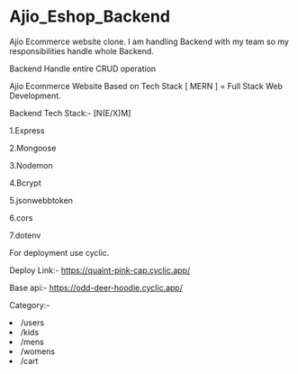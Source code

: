 # Ajio_Eshop_Backend

Ajio Ecommerce website clone. I am handling Backend with my team so my responsibilities handle whole Backend.

Backend Handle entire CRUD operation 

Ajio Ecommerce Website Based on Tech Stack [ MERN ] = Full Stack Web Development.

Backend Tech Stack:- [N(E/X)M]

1.Express

2.Mongoose

3.Nodemon

4.Bcrypt

5.jsonwebbtoken

6.cors

7.dotenv

For deployment use cyclic.

Deploy Link:- https://quaint-pink-cap.cyclic.app/

Base api:- https://odd-deer-hoodie.cyclic.app/

Category:- 
    </br>
             <li> /users </br></li>
             <li>  /kids </br></li>
             <li>  /mens </br></li>
             <li>  /womens </br></li>
             <li>  /cart </br></li>

